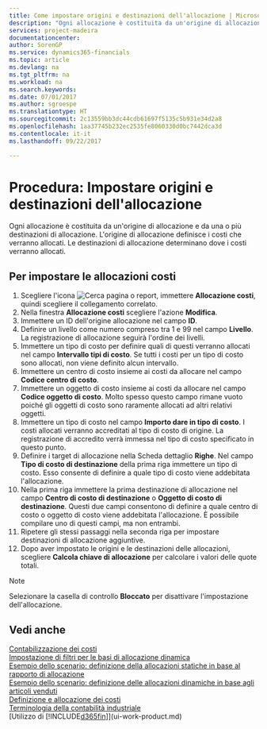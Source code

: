 ```yaml
---
title: Come impostare origini e destinazioni dell'allocazione | Microsoft Docs
description: "Ogni allocazione è costituita da un'origine di allocazione e da una o più destinazioni di allocazione. L'origine di allocazione definisce i costi che verranno allocati. Le destinazioni di allocazione determinano dove i costi verranno allocati."
services: project-madeira
documentationcenter: 
author: SorenGP
ms.service: dynamics365-financials
ms.topic: article
ms.devlang: na
ms.tgt_pltfrm: na
ms.workload: na
ms.search.keywords: 
ms.date: 07/01/2017
ms.author: sgroespe
ms.translationtype: HT
ms.sourcegitcommit: 2c13559bb3dc44cdb61697f5135c5b931e34d2a8
ms.openlocfilehash: 1aa37745b232ec2535fe8060330d0bc7442dca3d
ms.contentlocale: it-it
ms.lasthandoff: 09/22/2017

---
```

# <a name="how-to-set-up-allocation-source-and-targets"></a>Procedura: Impostare origini e destinazioni dell'allocazione
Ogni allocazione è costituita da un'origine di allocazione e da una o più destinazioni di allocazione. L'origine di allocazione definisce i costi che verranno allocati. Le destinazioni di allocazione determinano dove i costi verranno allocati.  

## <a name="to-set-up-cost-allocations"></a>Per impostare le allocazioni costi  
1.  Scegliere l'icona ![Cerca pagina o report](media/ui-search/search_small.png "icona Cerca pagina o report"), immettere **Allocazione costi**, quindi scegliere il collegamento correlato.  
2.  Nella finestra **Allocazione costi** scegliere l'azione **Modifica**.  
3.  Immettere un ID dell'origine allocazione nel campo **ID**.  
4.  Definire un livello come numero compreso tra 1 e 99 nel campo **Livello**. La registrazione di allocazione seguirà l'ordine dei livelli.  
5.  Immettere un tipo di costo per definire quali di questi verranno allocati nel campo **Intervallo tipi di costo**. Se tutti i costi per un tipo di costo sono allocati, non viene definito alcun intervallo.  
6.  Immettere un centro di costo insieme ai costi da allocare nel campo **Codice centro di costo**.  
7.  Immettere un oggetto di costo insieme ai costi da allocare nel campo **Codice oggetto di costo**. Molto spesso questo campo rimane vuoto poiché gli oggetti di costo sono raramente allocati ad altri relativi oggetti.  
8.  Immettere un tipo di costo nel campo **Importo dare in tipo di costo**. I costi allocati verranno accreditati al tipo di costo di origine. La registrazione di accredito verrà immessa nel tipo di costo specificato in questo punto.  
9. Definire i target di allocazione nella Scheda dettaglio **Righe**. Nel campo **Tipo di costo di destinazione** della prima riga immettere un tipo di costo. Esso consente di definire a quale tipo di costo viene addebitata l'allocazione.  
10. Nella prima riga immettere la prima destinazione di allocazione nel campo **Centro di costo di destinazione** o **Oggetto di costo di destinazione**. Questi due campi consentono di definire a quale centro di costo o oggetto di costo viene addebitata l'allocazione. È possibile compilare uno di questi campi, ma non entrambi.  
11. Ripetere gli stessi passaggi nella seconda riga per impostare destinazioni di allocazione aggiuntive.  
12. Dopo aver impostato le origini e le destinazioni delle allocazioni, scegliere **Calcola chiave di allocazione** per calcolare i valori delle quote totali.  

> [!NOTE]  
>  Selezionare la casella di controllo **Bloccato** per disattivare l'impostazione dell'allocazione.  

## <a name="see-also"></a>Vedi anche  
[Contabilizzazione dei costi](finance-manage-cost-accounting.md)  
 [Impostazione di filtri per le basi di allocazione dinamica](finance-setting-filters-for-dynamic-allocation-bases.md)   
 [Esempio dello scenario: definizione della allocazioni statiche in base al rapporto di allocazione](finance-scenario-example-defining-static-allocations-based-on-allocation-ratio.md)   
 [Esempio dello scenario: definizione delle allocazioni dinamiche in base agli articoli venduti](finance-scenario-example-defining-dynamic-allocations-based-on-items-sold.md)   
 [Definizione e allocazione dei costi](finance-define-and-allocate-costs.md)   
 [Terminologia della contabilità industriale](finance-terminology-in-cost-accounting.md)  
 [Utilizzo di [!INCLUDE[d365fin](includes/d365fin_md.md)]](ui-work-product.md)


